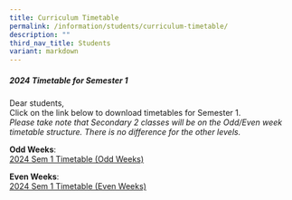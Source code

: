 ```yaml
---
title: Curriculum Timetable
permalink: /information/students/curriculum-timetable/
description: ""
third_nav_title: Students
variant: markdown
---
```

##### 2024 Timetable for Semester 1

Dear students,<br>
Click on the link below to download timetables for Semester 1.  
*Please take note that Secondary 2 classes will be on the Odd/Even week timetable structure.
There is no difference for the other levels.*


**Odd Weeks**:  
[2024 Sem 1 Timetable (Odd Weeks)](/files/2024_Sem_1_timetable___Class__Odd_Weeks__Final_1.pdf)


**Even Weeks**:  
[2024 Sem 1 Timetable (Even Weeks)](/files/2024_Sem_1_timetable___Class__Even_Weeks__Final_1.pdf)